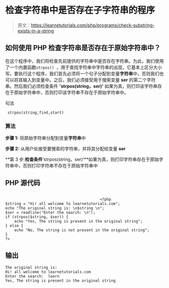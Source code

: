 # 检查字符串中是否存在子字符串的程序

> 原文：<https://learnetutorials.com/php/programs/check-substring-exists-in-a-string>

## 如何使用 PHP 检查字符串是否存在于原始字符串中？

在这个程序中，我们将检查先前提供的字符串中是否存在字符串。为此，我们使用了一个内置函数`strpos() `，用于查找字符串中字符串的出现，它基本上区分大小写。要执行这个程序，我们首先必须将一个句子分配到变量**字符串**中，否则我们也可以将其输入到变量中。之后，我们必须接受用于搜索变量 **ser** 的第二个字符串。然后我们必须检查条件 **'strpos(string，ser)'** 如果为真，则打印该字符串存在于原始字符串中，否则打印该字符串不存在于原始字符串中。

句法

```
 strpos(string,find,start) 

```

### 算法

**步骤 1:** 将原始字符串分配到变量**字符串**中

**步骤 2:** 从用户处接受要搜索的字符串，并将其分配给变量 **ser**

**第 3 步:**检查条件**‘strpos(string，ser)’**如果为真，则打印字符串存在于原始字符串中，否则打印字符串不存在于原始字符串中

## PHP 源代码

```

                                          <?php
$string = "Hi! all welcome to learnetutorials.com";
echo "The original string is: \n$string \n";
$ser = readline("Enter the search: \n");
if (strpos($string, $ser)) {
    echo "Yes, The string is present in the original string";
} else {
    echo "No, The string is not present in the original string";
}
?>

```

## 输出

```
The original string is:
Hi! all welcome to learnetutorials.com
Enter the search:  learn
Yes, The string is present in the original string
```